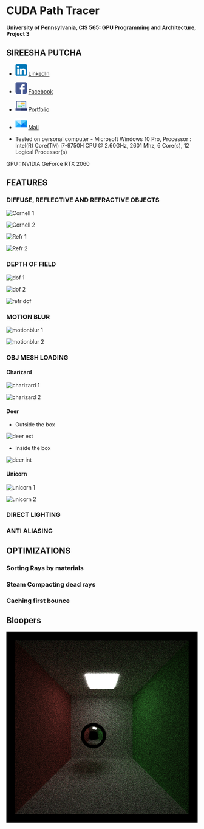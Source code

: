 CUDA Path Tracer
================

**University of Pennsylvania, CIS 565: GPU Programming and Architecture, Project 3**

## SIREESHA PUTCHA 
	
* <img src= "img/Logos/linkedin.png" alt = "LinkedIn" height = "30" width = "30">   [ LinkedIn ](https://www.linkedin.com/in/sireesha-putcha/)

* <img src= "img/Logos/facebook.png" alt = "Fb" height = "30" width = "30">  [ Facebook ](https://www.facebook.com/sireesha.putcha98/)

* <img src= "img/Logos/chat.png" alt = "Portfolio" height = "30" width = "30">   [ Portfolio ](https://sites.google.com/view/sireeshaputcha/home)

* <img src= "img/Logos/mail.png" alt = "Mail" height = "30" width = "30">  [ Mail ](sireesha@seas.upenn.edu)


* Tested on personal computer - Microsoft Windows 10 Pro, 
Processor : Intel(R) Core(TM) i7-9750H CPU @ 2.60GHz, 2601 Mhz, 6 Core(s), 12 Logical Processor(s)
 
GPU : NVIDIA GeForce RTX 2060

## FEATURES 

### DIFFUSE, REFLECTIVE AND REFRACTIVE OBJECTS 

![Cornell 1](img/cornell1.png)

![Cornell 2](img/cornell2.png)

![Refr 1](img/refr_1.png)

![Refr 2](img/refr_2.png)

### DEPTH OF FIELD

![dof 1](img/dof_1.png)

![dof 2](img/dof_2.png) 

![refr dof](img/refr_dof.png) 

### MOTION BLUR 

![motionblur 1](img/motionblur_1.png)

![motionblur 2](img/motionblur_2.png) 

### OBJ MESH LOADING 

#### Charizard 

![charizard 1](img/charizard_1.png)

![charizard 2](img/charizard_2.png)

#### Deer 

- Outside the box 

![deer ext](img/deer_ext.png)

- Inside the box 

![deer int](img/deer_int.png)


#### Unicorn 

![unicorn 1](img/unicorn_1.png)

![unicorn 2](img/unicorn_2.png)

### DIRECT LIGHTING 

### ANTI ALIASING 

## OPTIMIZATIONS 

### Sorting Rays by materials 

### Steam Compacting dead rays 

### Caching first bounce 




















## Bloopers 

![bloop](img/blooper3.png)

